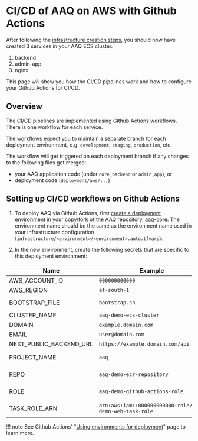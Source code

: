 # CI/CD of AAQ on AWS with Github Actions

After following the [infrastructure creation steps](infrastructure.md), you should now
have created 3 services in your AAQ ECS cluster.

1. backend
2. admin-app
3. nginx

This page will show you how the CI/CD pipelines work and how to configure your Github
Actions for CI/CD.

## Overview

The CI/CD pipelines are implemented using Github Actions workflows. There is one
workflow for each service.

The workflows expect you to maintain a separate branch for each deployment environment,
e.g. `development`, `staging`, `production`, etc.

The workflow will get triggered on
each deployment branch if any changes to the following files get merged:

- your AAQ applicaiton code (under `core_backend` or `admin_app`), or
- deployment code (`deployment/aws/...`)


## Setting up CI/CD workflows on Github Actions

1. To deploy AAQ via Github Actions, first [create a deployment
environment](https://docs.github.com/en/actions/deployment/targeting-different-environments/using-environments-for-deployment#creating-an-environment)
in your copy/fork of the
AAQ repository, [aaq-core](https://github.com/IDinsight/aaq-core). The environment name
should be the same as the environment name used in your infrastructure configuration
(`infrastructure/<environment>/<environment>.auto.tfvars`).


2. In the new environment, create the following secrets that are specific to this
deployment environment:

| Name              | Example                                      | Description                                                                 |
|-------------------|----------------------------------------------|-----------------------------------------------------------------------------|
| AWS_ACCOUNT_ID    | `000000000000`                                | AWS account ID                                                              |
| AWS_REGION        | `af-south-1`                                  | AWS region                                                                  |
| BOOTSTRAP_FILE    | `bootstrap.sh`                               | Name of the bootstrap file at `deployment/aws/core_backend/`                                             |
| CLUSTER_NAME      | `aaq-demo-ecs-cluster`                        | ECS cluster name                                                            |
| DOMAIN            | `example.domain.com`                        | Domain name                                                                 |
| EMAIL             | `user@domain.com`                           | Email address                                                               |
| NEXT_PUBLIC_BACKEND_URL | `https://example.domain.com/api`             | Backend URL for the application                                       |
| PROJECT_NAME      | `aaq`                                          | Project name from Terraform (`infrastructure/demo/demo.auto.tfvars`)        |
| REPO              | `aaq-demo-ecr-repository`                       | Name of the ECR repository created using Terraform                          |
| ROLE              | `aaq-demo-github-actions-role`                  | Name of the GitHub Actions role for this environment created using Terraform |
| TASK_ROLE_ARN     | `arn:aws:iam::000000000000:role/aaq-demo-web-task-role` | ARN of the ECS task role created using Terraform                            |


!!! note
    See Github Actions' "[Using environments for
    deployment](https://docs.github.com/en/actions/deployment/targeting-different-environments/using-environments-for-deployment)"
    page to learn more.
